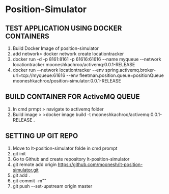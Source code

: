 # Position-Simulator

## TEST APPLICATION USING DOCKER CONTAINERS  

1. Build Docker Image of position-simulator  
2. add network> docker network create locationtracker
3. docker run -d -p 8161:8161 -p 61616:61616 --name myqueue --network locationtracker mooneshkachroo/activemq:0.0.1-RELEASE
4. docker run --network locationtracker --env spring.activemq.broker-url=tcp://myqueue:61616 --env fleetman.position.queue=positionQueue mooneshkachroo/position-simulator:0.0.1-RELEASE


## BUILD CONTAINER FOR ActiveMQ QUEUE
1. In cmd prmpt > navigate to activemq folder 
2. Build image > >docker image build -t mooneshkachroo/activemq:0.0.1-RELEASE .




## SETTING UP GIT REPO
1. Move to lt-position-simulator folde in cmd prompt
2. git init
3. Go to Github and create repository lt-position-simulator
4. git remote add origin https://github.com/moonesh/lt-position-simulator.git
5. git add .
6. git commit -m""
7. git push --set-upstream origin master  

